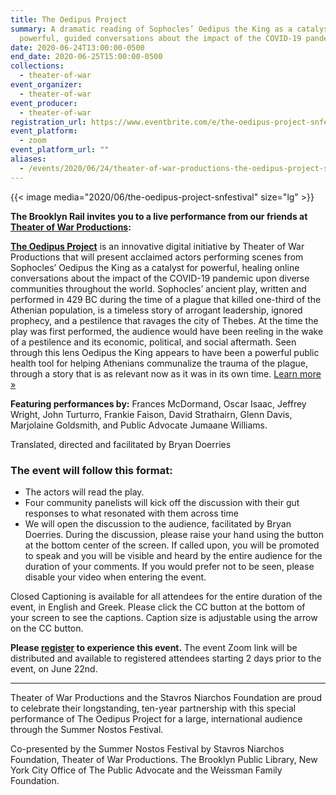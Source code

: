 ```yaml
---
title: The Oedipus Project
summary: A dramatic reading of Sophocles’ Oedipus the King as a catalyst for
  powerful, guided conversations about the impact of the COVID-19 pandemic
date: 2020-06-24T13:00:00-0500
end_date: 2020-06-25T15:00:00-0500
collections:
  - theater-of-war
event_organizer:
  - theater-of-war
event_producer:
  - theater-of-war
registration_url: https://www.eventbrite.com/e/the-oedipus-project-snfestival-registration-108463324724
event_platform:
  - zoom
event_platform_url: ""
aliases:
  - /events/2020/06/24/theater-of-war-productions-the-oedipus-project-snfestival/
---
```

{{< image media="2020/06/the-oedipus-project-snfestival" size="lg" >}}

**The Brooklyn Rail invites you to a live performance from our friends at [Theater of War Productions](https://theaterofwar.com):**

**[The Oedipus Project](https://theaterofwar.com/schedule/the-oedipus-project-snfestival)** is an innovative digital initiative by Theater of War Productions that will present acclaimed actors performing scenes from Sophocles’ Oedipus the King as a catalyst for powerful, healing online conversations about the impact of the COVID-19 pandemic upon diverse communities throughout the world. Sophocles’ ancient play, written and performed in 429 BC during the time of a plague that killed one-third of the Athenian population, is a timeless story of arrogant leadership, ignored prophecy, and a pestilence that ravages the city of Thebes. At the time the play was first performed, the audience would have been reeling in the wake of a pestilence and its economic, political, and social aftermath. Seen through this lens Oedipus the King appears to have been a powerful public health tool for helping Athenians communalize the trauma of the plague, through a story that is as relevant now as it was in its own time. [Learn more »](https://theaterofwar.com/schedule/the-oedipus-project-snfestival)

**Featuring performances by:** Frances McDormand, Oscar Isaac, Jeffrey Wright, John Turturro, Frankie Faison, David Strathairn, Glenn Davis, Marjolaine Goldsmith, and Public Advocate Jumaane Williams.

Translated, directed and facilitated by Bryan Doerries

### **The event will follow this format:**

* The actors will read the play.
* Four community panelists will kick off the discussion with their gut responses to what resonated with them across time
* We will open the discussion to the audience, facilitated by Bryan Doerries. During the discussion, please raise your hand using the button at the bottom center of the screen. If called upon, you will be promoted to speak and you will be visible and heard by the entire audience for the duration of your comments. If you would prefer not to be seen, please disable your video when entering the event.

Closed Captioning is available for all attendees for the entire duration of the event, in English and Greek. Please click the CC button at the bottom of your screen to see the captions. Caption size is adjustable using the arrow on the CC button.

**Please [register](https://www.eventbrite.com/e/the-oedipus-project-snfestival-registration-108463324724) to experience this event.** The event Zoom link will be distributed and available to registered attendees starting 2 days prior to the event, on June 22nd.

- - -

Theater of War Productions and the Stavros Niarchos Foundation are proud to celebrate their longstanding, ten-year partnership with this special performance of The Oedipus Project for a large, international audience through the Summer Nostos Festival.

Co-presented by the Summer Nostos Festival by Stavros Niarchos Foundation, Theater of War Productions. The Brooklyn Public Library, New York City Office of The Public Advocate and the Weissman Family Foundation.
